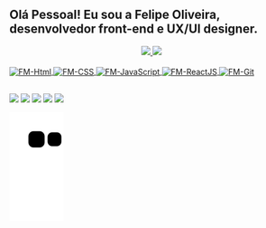 ## Olá Pessoal! Eu sou a Felipe Oliveira, desenvolvedor front-end e UX/UI designer.
<div align="center">
  <a href="https://github.com/felipeoliveirafm">
  <img height="130em" src="https://github-readme-stats.vercel.app/api?username=felipeoliveirafm&show_icons=true&theme=dark&include_all_commits=true&count_private=true"/>
  <img height="130em" src="https://github-readme-stats.vercel.app/api/top-langs/?username=felipeoliveirafm&layout=compact&langs_count=7&theme=dark"/>
</div>
<div style="display: inline_block"><br>
  <img align="center" alt="FM-Html" height="30" width="40" <img src="https://cdn.jsdelivr.net/gh/devicons/devicon/icons/html5/html5-original.svg"/>
  <img align="center" alt="FM-CSS" height="30" width="40" <img src="https://cdn.jsdelivr.net/gh/devicons/devicon/icons/css3/css3-original.svg"/>
  <img align="center" alt="FM-JavaScript" height="30" width="40" <img src="https://cdn.jsdelivr.net/gh/devicons/devicon/icons/javascript/javascript-original.svg" />
  <img align="center" alt="FM-ReactJS" height="30" width="40" <img src="https://cdn.jsdelivr.net/gh/devicons/devicon/icons/react/react-original.svg" />
  <img align="center" alt="FM-Git" height="30" width="40" <img src="https://cdn.jsdelivr.net/gh/devicons/devicon/icons/git/git-original.svg" />
  
  ##
 
<div> 
  <a href="https://felipeoliveirafm.github.io/curriculo/" target="_blank"><img src="https://img.shields.io/badge/Meu%20Site-9146FF?style=for-the-badge&Color=white" target="_blank"></a>
   <a href="https://www.linkedin.com/in/felipeoliveirafm/" target="_blank"><img src="https://img.shields.io/badge/-LinkedIn-%230077B5?style=for-the-badge&logo=linkedin&logoColor=white" target="_blank"></a>
   <a href="https://www.behance.net/felipeoliveirafm" target="_blank"><img src="https://img.shields.io/badge/-Behance-0E0B88?style=for-the-badge&logo=behance&logoColor=white" target="_blank"></a>
    <a href = "mailto:felipeoliveira.fm@gmail.com"><img src="https://img.shields.io/badge/-Gmail-%23333?style=for-the-badge&logo=gmail&logoColor=white" target="_blank"></a>
   <a href="https://www.instagram.com/felipeoliveira.fm/" target="_blank"><img src="https://img.shields.io/badge/-Instagram-%23E4405F?style=for-the-badge&logo=instagram&logoColor=white" target="_blank"></a>
  
  ![Snake animation](https://github.com/felipeoliveirafm/felipeoliveirafm/blob/output/github-contribution-grid-snake.svg)
 
</div>
